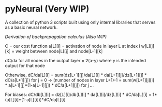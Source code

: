 # pyNeural (Very WIP)

A collection of python 3 scripts built using only internal libraries that serves as a basic neural network.

*Derivation of backpropagation calculus (Also WIP)*

C = our cost function
a[L][i] = activation of node in layer L at index i
w[L][j][k] = weight between node[L][j] and node[L-1][k]

dC/da for all nodes in the output layer = 2(a-y) where y is the intended output for that node

Otherwise,
dC/da[L][i] = sum(dz[L+1][j]/da[L][i] * da[L+1][j]/dz[L+1][j] * dC/a[L+1][j]) for j = 0 -> (number of nodes in layer L+1)-1
            = sum(w[L+1][j][i] * a[L+1][j]*(1-a[L+1][j]) * dC/a[L+1][j]) for j ...

For biases:
dC/db[L][i] = dz[L][i]/db[L][i] * da[L][i]/dz[L][i] * dC/da[L][i]
            = 1*(a[L][i]*(1-a[L][i]))*dC/da[L][i]